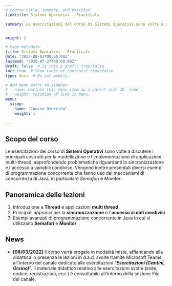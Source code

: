 ```yaml
---
# Course title, summary, and position.
linktitle: Sistemi Operativi - Practicals

summary: Le esercitazioni del corso di Sistemi Operativi sono volte a discutere i principali costrutti per la modellazione e l'implementazione di applicazioni multi-thread, approfondendo problematiche riguardanti la sincronizzazione e l'accesso a variabili condivise. Vengono inoltre presentati diversi esempi di programmazione concorrente che fanno uso dei meccanismi di concorrenza di Java, in particolare Semafori e Monitor.


weight: 2

# Page metadata.
title: Sistemi Operativi - Practicals
date: "2022-08-03T00:00:00Z"
lastmod: "2020-07-27T00:00:00Z"
draft: false  # Is this a draft? true/false
toc: true  # Show table of contents? true/false
type: docs  # Do not modify.

# Add menu entry to sidebar.
# - name: Declare this menu item as a parent with ID `name`.
# - weight: Position of link in menu.
menu: 
  sisop:
    name: "Course Overview"
    weight: 1
  
---
```


## Scopo del corso

Le esercitazioni del corso di **Sistemi Operativi** sono volte a discutere i principali costrutti per la modellazione e l'implementazione di applicazioni multi-thread, approfondendo problematiche riguardanti la sincronizzazione e l'accesso a variabili condivise. Vengono inoltre presentati diversi esempi di programmazione concorrente che fanno uso dei meccanismi di concorrenza di Java, in particolare *Semafori* e *Monitor*.


## Panoramica delle lezioni

1.	Introduzione a **Thread** e applicazioni **multi thread**
2.	Principali approcci per la **sincronizzazione** e l'**accesso ai dati condivisi**
3.	Esempi avanzati di programmazione concorrente in Java in cui si utilizzano **Semafori** e **Monitor**	

## News
- **[08/03/2022]** Il corso verrà erogato in modalità mista, affiancando alla didattica in presenza le lezioni in d.a.d. svolte tramite Microsoft Teams, all'interno del canale dedicato alle esercitazioni "***Esercitazioni (Cantini, Orsino)***". Il materiale didattico relativo alle esercitazioni svolte (slide, codice, registrazioni, ecc.) è consultabile all'interno della sezione *File* del canale.
 

